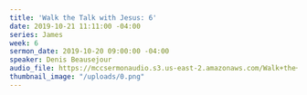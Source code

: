 ```yaml
---
title: 'Walk the Talk with Jesus: 6'
date: 2019-10-21 11:11:00 -04:00
series: James
week: 6
sermon_date: 2019-10-20 09:00:00 -04:00
speaker: Denis Beausejour
audio_file: https://mccsermonaudio.s3.us-east-2.amazonaws.com/Walk+the+Talk+with+Jesus/Walk+the+Talk+with+Jesus_+6.lite.mp3
thumbnail_image: "/uploads/0.png"
---
```


